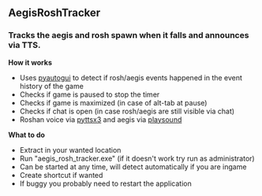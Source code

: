 ## AegisRoshTracker

### Tracks the aegis and rosh spawn when it falls and announces via TTS.

__How it works__
* Uses [pyautogui](https://pypi.org/project/PyAutoGUI/) to detect if rosh/aegis events happened in the event history of the game
* Checks if game is paused to stop the timer
* Checks if game is maximized (in case of alt-tab at pause)
* Checks if chat is open (in case rosh/aegis are still visible via chat)
* Roshan voice via [pyttsx3](https://pypi.org/project/pyttsx3/) and aegis via [playsound](https://pypi.org/project/playsound/)


__What to do__
* Extract in your wanted location
* Run "aegis_rosh_tracker.exe" (if it doesn't work try run as administrator)
* Can be started at any time, will detect automatically if you are ingame
* Create shortcut if wanted
* If buggy you probably need to restart the application
